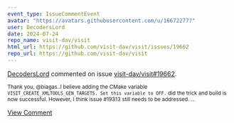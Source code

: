 ```yaml
---
event_type: IssueCommentEvent
avatar: "https://avatars.githubusercontent.com/u/16672277?"
user: DecodersLord
date: 2024-07-24
repo_name: visit-dav/visit
html_url: https://github.com/visit-dav/visit/issues/19662
repo_url: https://github.com/visit-dav/visit
---
```


<a href='https://github.com/DecodersLord' target='_blank'>DecodersLord</a> commented on issue <a href='https://github.com/visit-dav/visit/issues/19662' target='_blank'>visit-dav/visit#19662</a>.

<small>Thank you, @biagas..I believe adding the CMake variable `VISIT_CREATE_XMLTOOLS_GEN_TARGETS. Set this variable to OFF.` did the trick and build is now successful. However, I think issue #19313 still needs to be addressed....</small>

<a href='https://github.com/visit-dav/visit/issues/19662' target='_blank'>View Comment</a>